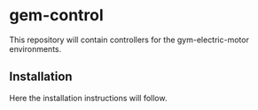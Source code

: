 # gem-control
This repository will contain controllers for the gym-electric-motor environments.

## Installation

Here the installation instructions will follow.